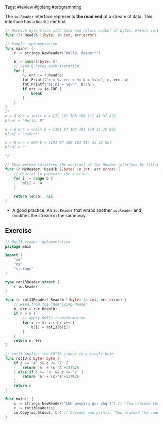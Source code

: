 Tags: #review #golang #programming 

The `io.Reader` interface represents **the read end** of a stream of data. This interface has a `Read()` method


```go
// Receive byte slice with data and return number of bytes. Return io.EOF when streams end
func (T) Read(b []byte) (n int, err error)

// Sample implementation
func main() {
	r := strings.NewReader("Hello, Reader!")

	b := make([]byte, 8)
	// read 8 bytes each iteration
	for {
		n, err := r.Read(b)
		fmt.Printf("n = %v err = %v b = %v\n", n, err, b)
		fmt.Printf("b[:n] = %q\n", b[:n])
		if err == io.EOF {
			break
		}
	}
}
/*
n = 8 err = <nil> b = [72 101 108 108 111 44 32 82]
b[:n] = "Hello, R"

n = 6 err = <nil> b = [101 97 100 101 114 33 32 82]
b[:n] = "eader!"

n = 0 err = EOF b = [101 97 100 101 114 33 32 82]
b[:n] = "" 

*/

// This method satisfies the contract of the Reader interface by filling the param slice with letter A
func (r MyReader) Read(b []byte) (n int, err error) {
	// Crucial to populate the b slice
	for i := range b {
		b[i] = 'A'
	}
	
	return len(b), nil
}
```

 - A good practice: An `io.Reader` that wraps another `io.Reader` and modifies the stream in the same way.

## Exercise

```go
// Rot13 reader implementation
package main

import (
	"io"
	"os"
	"strings"
)

type rot13Reader struct {
	r io.Reader
}

func (r rot13Reader) Read(b []byte) (n int, err error) {
	// Read from the underlying reader
	n, err = r.r.Read(b)
	if n > 0 {
		// Apply ROT13 transformation
		for i := 0; i < n; i++ {
			b[i] = rot13(b[i])
		}
	}
	return n, err
}

// rot13 applies the ROT13 cipher to a single byte
func rot13(c byte) byte {
	if c >= 'A' && c <= 'Z' {
		return 'A' + (c-'A'+13)%26
	} else if c >= 'a' && c <= 'z' {
		return 'a' + (c-'a'+13)%26
	}
	return c
}

func main() {
	s := strings.NewReader("Lbh penpxrq gur pbqr!") // "You cracked the code!" in ROT13
	r := rot13Reader{s}
	io.Copy(os.Stdout, &r) // Decodes and prints: "You cracked the code!"
}


```
